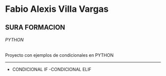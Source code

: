 # Fabio Alexis Villa Vargas
## SURA FORMACION
###### PYTHON
Proyecto con ejemplos de condicionales en PYTHON
***
- CONDICIONAL IF
-CONDICIONAL ELIF
